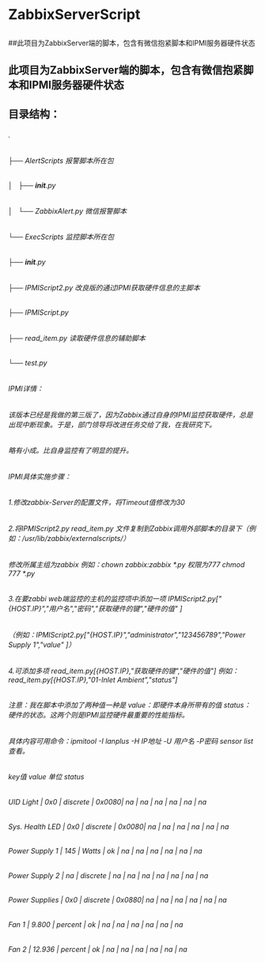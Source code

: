 # ZabbixServerScript
##
##此项目为ZabbixServer端的脚本，包含有微信抱紧脚本和IPMI服务器硬件状态
## 此项目为ZabbixServer端的脚本，包含有微信抱紧脚本和IPMI服务器硬件状态
## 目录结构：
###### .
###### ├── AlertScripts           报警脚本所在包
###### │   ├── __init__.py
###### │   └── ZabbixAlert.py     微信报警脚本
###### └── ExecScripts            监控脚本所在包
######     ├── __init__.py
######     ├── IPMIScript2.py     改良版的通过IPMI获取硬件信息的主脚本
######     ├── IPMIScript.py      
######     ├── read_item.py       读取硬件信息的辅助脚本
######     └── test.py

######  IPMI详情：
######  该版本已经是我做的第三版了，因为Zabbix通过自身的IPMI监控获取硬件，总是出现中断现象。于是，部门领导将改进任务交给了我，在我研究下。
######  略有小成。比自身监控有了明显的提升。
######  IPMI具体实施步骤：
######   1.修改zabbix-Server的配置文件，将Timeout值修改为30
######   2.将IPMIScript2.py read_item.py 文件复制到Zabbix调用外部脚本的目录下（例如：/usr/lib/zabbix/externalscripts/）
######     修改所属主组为zabbix  例如：chown zabbix:zabbix *.py  权限为777  chmod 777 *.py
######   3.在要zabbi web端监控的主机的监控项中添加一项 IPMIScript2.py["{HOST.IP}","用户名","密码","获取硬件的键","硬件的值" ]
######    （例如：IPMIScript2.py["{HOST.IP}","administrator","123456789","Power Supply 1","value" ]）
######   4.可添加多项 read_item.py[{HOST.IP},"获取硬件的键","硬件的值"]   例如：read_item.py[{HOST.IP},"01-Inlet Ambient","status"]
######    注意：我在脚本中添加了两种值一种是  value：即硬件本身所带有的值   status：硬件的状态。这两个则是IPMI监控硬件最重要的性能指标。
######    具体内容可用命令：ipmitool -I lanplus -H IP地址 -U 用户名 -P密码 sensor list  查看。

###### key值               value        单位         status

###### UID Light        | 0x0        | discrete   | 0x0080| na        | na        | na        | na        | na        | na        
###### Sys. Health LED  | 0x0        | discrete   | 0x0080| na        | na        | na        | na        | na        | na        
###### Power Supply 1   | 145        | Watts      | ok    | na        | na        | na        | na        | na        | na        
###### Power Supply 2   | na         | discrete   | na    | na        | na        | na        | na        | na        | na        
###### Power Supplies   | 0x0        | discrete   | 0x0880| na        | na        | na        | na        | na        | na        
###### Fan 1            | 9.800      | percent    | ok    | na        | na        | na        | na        | na        | na        
###### Fan 2            | 12.936     | percent    | ok    | na        | na        | na        | na        | na        | na        
